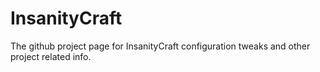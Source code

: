 # InsanityCraft
The github project page for InsanityCraft configuration tweaks and other project related info.

